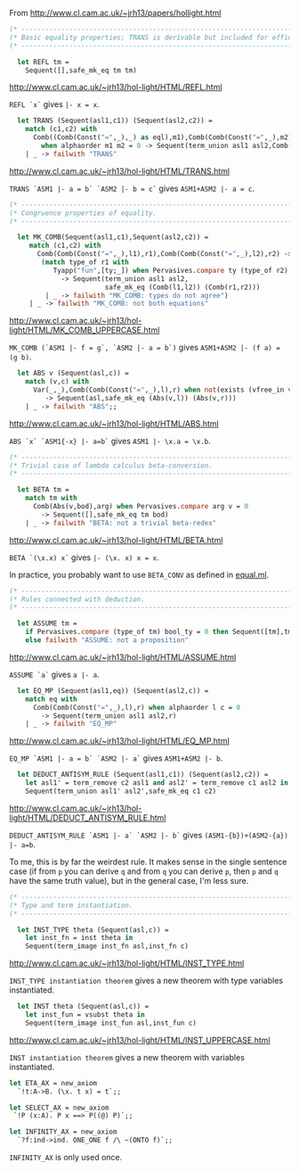 From <http://www.cl.cam.ac.uk/~jrh13/papers/hollight.html>

```ocaml
(* ------------------------------------------------------------------------- *)
(* Basic equality properties; TRANS is derivable but included for efficiency *)
(* ------------------------------------------------------------------------- *)

  let REFL tm =
    Sequent([],safe_mk_eq tm tm)
```
<http://www.cl.cam.ac.uk/~jrh13/hol-light/HTML/REFL.html>

`` REFL `x` `` gives `|- x = x`.

```ocaml
  let TRANS (Sequent(asl1,c1)) (Sequent(asl2,c2)) =
    match (c1,c2) with
      Comb((Comb(Const("=",_),_) as eql),m1),Comb(Comb(Const("=",_),m2),r)
        when alphaorder m1 m2 = 0 -> Sequent(term_union asl1 asl2,Comb(eql,r))
    | _ -> failwith "TRANS"
```
<http://www.cl.cam.ac.uk/~jrh13/hol-light/HTML/TRANS.html>

`` TRANS `ASM1 |- a = b` `ASM2 |- b = c` `` gives `ASM1+ASM2 |- a = c`.

```ocaml
(* ------------------------------------------------------------------------- *)
(* Congruence properties of equality.                                        *)
(* ------------------------------------------------------------------------- *)

  let MK_COMB(Sequent(asl1,c1),Sequent(asl2,c2)) =
     match (c1,c2) with
       Comb(Comb(Const("=",_),l1),r1),Comb(Comb(Const("=",_),l2),r2) ->
        (match type_of r1 with
           Tyapp("fun",[ty;_]) when Pervasives.compare ty (type_of r2) = 0
             -> Sequent(term_union asl1 asl2,
                        safe_mk_eq (Comb(l1,l2)) (Comb(r1,r2)))
         | _ -> failwith "MK_COMB: types do not agree")
     | _ -> failwith "MK_COMB: not both equations"
```
<http://www.cl.cam.ac.uk/~jrh13/hol-light/HTML/MK_COMB_UPPERCASE.html>

`` MK_COMB (`ASM1 |- f = g`, `ASM2 |- a = b`) `` gives
`ASM1+ASM2 |- (f a) = (g b)`.

```ocaml
  let ABS v (Sequent(asl,c)) =
    match (v,c) with
      Var(_,_),Comb(Comb(Const("=",_),l),r) when not(exists (vfree_in v) asl)
         -> Sequent(asl,safe_mk_eq (Abs(v,l)) (Abs(v,r)))
    | _ -> failwith "ABS";;
```
<http://www.cl.cam.ac.uk/~jrh13/hol-light/HTML/ABS.html>

`` ABS `x` `ASM1{-x} |- a=b` `` gives `ASM1 |- \x.a = \x.b`.

```ocaml
(* ------------------------------------------------------------------------- *)
(* Trivial case of lambda calculus beta-conversion.                          *)
(* ------------------------------------------------------------------------- *)

  let BETA tm =
    match tm with
      Comb(Abs(v,bod),arg) when Pervasives.compare arg v = 0
        -> Sequent([],safe_mk_eq tm bod)
    | _ -> failwith "BETA: not a trivial beta-redex"
```
<http://www.cl.cam.ac.uk/~jrh13/hol-light/HTML/BETA.html>

`` BETA `(\x.x) x` `` gives `|- (\x. x) x = x`.

In practice, you probably want to use `BETA_CONV` as defined in
[equal.ml](equal.md).

```ocaml
(* ------------------------------------------------------------------------- *)
(* Rules connected with deduction.                                           *)
(* ------------------------------------------------------------------------- *)

  let ASSUME tm =
    if Pervasives.compare (type_of tm) bool_ty = 0 then Sequent([tm],tm)
    else failwith "ASSUME: not a proposition"
```
<http://www.cl.cam.ac.uk/~jrh13/hol-light/HTML/ASSUME.html>

`` ASSUME `a` `` gives `a |- a`.

```ocaml
  let EQ_MP (Sequent(asl1,eq)) (Sequent(asl2,c)) =
    match eq with
      Comb(Comb(Const("=",_),l),r) when alphaorder l c = 0
        -> Sequent(term_union asl1 asl2,r)
    | _ -> failwith "EQ_MP"
```
<http://www.cl.cam.ac.uk/~jrh13/hol-light/HTML/EQ_MP.html>

`` EQ_MP `ASM1 |- a = b` `ASM2 |- a` `` gives `ASM1+ASM2 |- b`.

```ocaml
  let DEDUCT_ANTISYM_RULE (Sequent(asl1,c1)) (Sequent(asl2,c2)) =
    let asl1' = term_remove c2 asl1 and asl2' = term_remove c1 asl2 in
    Sequent(term_union asl1' asl2',safe_mk_eq c1 c2)
```
<http://www.cl.cam.ac.uk/~jrh13/hol-light/HTML/DEDUCT_ANTISYM_RULE.html>

`` DEDUCT_ANTISYM_RULE `ASM1 |- a` `ASM2 |- b` `` gives
`(ASM1-{b})+(ASM2-{a}) |- a=b`.

To me, this is by far the weirdest rule.  It makes sense in the single sentence
case (if from `p` you can derive `q` and from `q` you can derive `p`, then
`p` and `q` have the same truth value), but in the general case, I'm less sure.

```ocaml
(* ------------------------------------------------------------------------- *)
(* Type and term instantiation.                                              *)
(* ------------------------------------------------------------------------- *)

  let INST_TYPE theta (Sequent(asl,c)) =
    let inst_fn = inst theta in
    Sequent(term_image inst_fn asl,inst_fn c)
```
<http://www.cl.cam.ac.uk/~jrh13/hol-light/HTML/INST_TYPE.html>

`INST_TYPE instantiation theorem` gives a new theorem with type variables
instantiated.

```ocaml
  let INST theta (Sequent(asl,c)) =
    let inst_fun = vsubst theta in
    Sequent(term_image inst_fun asl,inst_fun c)
```
<http://www.cl.cam.ac.uk/~jrh13/hol-light/HTML/INST_UPPERCASE.html>

`INST instantiation theorem` gives a new theorem with variables instantiated.

```ocaml
let ETA_AX = new_axiom
  `!t:A->B. (\x. t x) = t`;;

let SELECT_AX = new_axiom
 `!P (x:A). P x ==> P((@) P)`;;

let INFINITY_AX = new_axiom
  `?f:ind->ind. ONE_ONE f /\ ~(ONTO f)`;;
```

`INFINITY_AX` is only used once.
